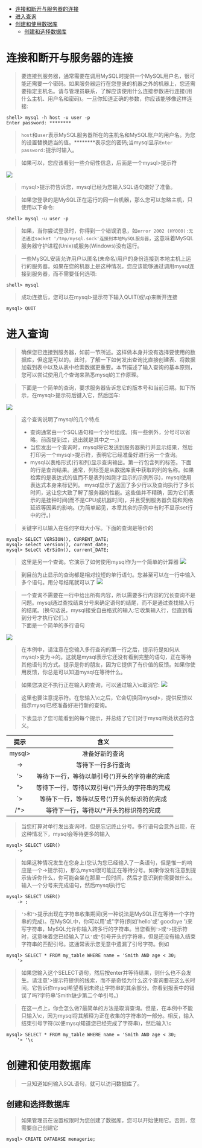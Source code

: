 - [连接和断开与服务器的连接](#%e8%bf%9e%e6%8e%a5%e5%92%8c%e6%96%ad%e5%bc%80%e4%b8%8e%e6%9c%8d%e5%8a%a1%e5%99%a8%e7%9a%84%e8%bf%9e%e6%8e%a5)
- [进入查询](#%e8%bf%9b%e5%85%a5%e6%9f%a5%e8%af%a2)
- [创建和使用数据库](#%e5%88%9b%e5%bb%ba%e5%92%8c%e4%bd%bf%e7%94%a8%e6%95%b0%e6%8d%ae%e5%ba%93)
  - [创建和选择数据库](#%e5%88%9b%e5%bb%ba%e5%92%8c%e9%80%89%e6%8b%a9%e6%95%b0%e6%8d%ae%e5%ba%93)
# 连接和断开与服务器的连接
> 要连接到服务器，通常需要在调用MySQL时提供一个MySQL用户名，很可能还需要一个密码。如果服务器运行在您登录的机器之外的机器上，您还需要指定主机名。请与管理员联系，了解应该使用什么连接参数进行连接(用什么主机、用户名和密码)。一旦你知道正确的参数，你应该能够像这样连接:
```shell
shell> mysql -h host -u user -p
Enter password: ********
```
> `host`和`user`表示MySQL服务器所在的主机名和MySQL帐户的用户名。为您的设置替换适当的值。********表示您的密码;当mysql显示`Enter password:`提示时输入。

> 如果可以，您应该看到一些介绍性信息，后面是一个mysql>提示符

![](./img/mysql-client.png)
> mysql>提示符告诉您，mysql已经为您输入SQL语句做好了准备。

> 如果您登录的是MySQL正在运行的同一台机器，那么您可以忽略主机，只使用以下命令:

```shell
shell> mysql -u user -p
```
> 如果，当你尝试登录时，你得到一个错误消息，如`error 2002 (HY000):无法通过socket '/tmp/mysql.sock'连接到本地MySQL服务器`，这意味着MySQL服务器守护进程(Unix)或服务(Windows)没有运行。

> 一些MySQL安装允许用户以匿名(未命名)用户的身份连接到本地主机上运行的服务器。如果在您的机器上是这种情况，您应该能够通过调用mysql连接到服务器，而不需要任何选项:
 ```shell
shell> mysql
```
> 成功连接后，您可以在mysql>提示符下输入QUIT(或\q)来断开连接
```shell
mysql> QUIT
```
# 进入查询
> 确保您已连接到服务器，如前一节所述。这样做本身并没有选择要使用的数据库，但这是可以的。此时，了解一下如何发出查询比直接创建表、将数据加载到表中以及从表中检索数据更重要。本节描述了输入查询的基本原则，您可以尝试使用几个查询来熟悉mysql的工作原理。

> 下面是一个简单的查询，要求服务器告诉您它的版本号和当前日期。如下所示，在mysql>提示符后键入它，然后回车:

![](./img/版本和时间.png)

> 这个查询说明了mysql的几个特点
> - 查询通常由一个SQL语句和一个分号组成。(有一些例外，分号可以省略。前面提到过，退出就是其中之一。)
> - 当您发出一个查询时，mysql将它发送到服务器执行并显示结果，然后打印另一个mysql>提示符，表明它已经准备好进行另一个查询。
> - mysql以表格形式(行和列)显示查询输出。第一行包含列的标签。下面的行是查询结果。通常，列标签是从数据库表中获取的列的名称。如果检索的是表达式的值而不是表列(如刚才显示的示例所示)，mysql使用表达式本身来标记列。
> mysql显示了返回了多少行以及查询执行了多长时间，这让您大致了解了服务器的性能。这些值并不精确，因为它们表示的是挂钟时间(而不是CPU或机器时间)，并且受到服务器负载和网络延迟等因素的影响。(为简单起见，本章其余的示例中有时不显示set行中的行。)

> 关键字可以输入在任何字母大小写。下面的查询是等价的
```shell
mysql> SELECT VERSION(), CURRENT_DATE;
mysql> select version(), current_date;
mysql> SeLeCt vErSiOn(), current_DATE;
```

> 这里是另一个查询。它演示了如何使用mysql作为一个简单的计算器
![](./img/表达式计算.png)

> 到目前为止显示的查询都是相对较短的单行语句。您甚至可以在一行中输入多个语句。用分号结尾就可以了
![](./img/多条语句.png)

> 一个查询不需要在一行中给出所有内容，所以需要多行内容的冗长查询不是问题。mysql通过查找结束分号来确定语句的结尾，而不是通过查找输入行的结尾。(换句话说，mysql接受自由格式的输入:它收集输入行，但直到看到分号才执行它们。)  
> 下面是一个简单的多行语句

![](./img/多行语句.png)

> 在本例中，请注意在您输入多行查询的第一行之后，提示符是如何从mysql>变为->的。这就是mysql表示它还没有看到完整的语句，正在等待其他语句的方式。提示是你的朋友，因为它提供了有价值的反馈。如果你使用反馈，你总是可以知道mysql在等待什么。

> 如果您决定不执行正在输入的查询，可以通过输入\c取消它:
![](./img/取消语句执行.png)

> 这里也要注意提示符。在您输入\c之后，它会切换回mysql>，提供反馈以指示mysql已经准备好进行新的查询。

> 下表显示了您可能看到的每个提示，并总结了它们对于mysql所处状态的含义。

| 提示 | 含义 |
| :-: | :-: |
| mysql> | 准备好新的查询 |
| -> | 等待下一行多行查询 |
| '> | 等待下一行，等待以单引号(')开头的字符串的完成 |
| "> | 等待下一行，等待以双引号(")开头的字符串的完成 |
| `> | 等待下一行，等待以反号(')开头的标识符的完成 |
| /*> | 等待下一行，等待以/*开头的标识符的完成 |

> 当您打算对单行发出查询时，但是忘记终止分号。多行语句会意外出现，在这种情况下，mysql会等待更多的输入
```shell
mysql> SELECT USER()
    ->
```
> 如果这种情况发生在您身上(您认为您已经输入了一条语句，但是惟一的响应是一个->提示符)，那么mysql很可能正在等待分号。如果你没有注意到提示告诉你什么，你可能会坐在那里一段时间，然后才意识到你需要做什么。输入一个分号来完成语句，然后mysql执行它
```shell
mysql> SELECT USER()
    -> ;
```

> `'>`和`">`提示出现在字符串收集期间(另一种说法是MySQL正在等待一个字符串的完成)。在MySQL中，你可以用'或"字符(例如'hello'或' goodbye ')来写字符串，MySQL允许你输入跨多行的字符串。当您看到`'>`或`">`提示符时，这意味着您已经输入了以`'`或`"`引号开头的字符串，但是还没有输入结束字符串的匹配引号。这通常表示您无意中遗漏了引号字符。例如
```shell
mysql> SELECT * FROM my_table WHERE name = 'Smith AND age < 30;
    '>
```

> 如果您输入这个SELECT语句，然后按enter并等待结果，则什么也不会发生。请注意'>提示符提供的线索，而不是奇怪为什么这个查询要花这么长时间。它告诉你mysql希望看到未终止字符串的其余部分。你看到报表中的错误了吗?字符串'Smith缺少第二个单引号。)

> 在这一点上，你会怎么做?最简单的方法是取消查询。但是，在本例中不能只输入\c，因为mysql将其解释为正在收集的字符串的一部分。相反，输入结束引号字符(以便mysql知道您已经完成了字符串)，然后输入\c
```shell
mysql> SELECT * FROM my_table WHERE name = 'Smith AND age < 30;
    '> '\c
```
# 创建和使用数据库
> 一旦知道如何输入SQL语句，就可以访问数据库了。
## 创建和选择数据库
> 如果管理员在设置权限时为您创建了数据库，您可以开始使用它。否则，您需要自己创建它
```shell
mysql> CREATE DATABASE menagerie;
```